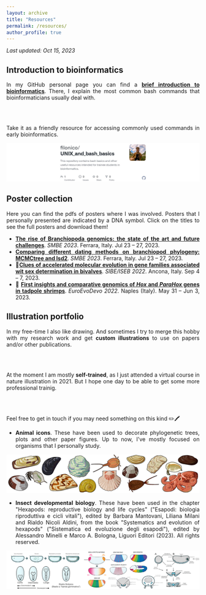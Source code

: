 ```yaml
---
layout: archive
title: "Resources"
permalink: /resources/
author_profile: true
---
```


*Last updated: Oct 15, 2023*

## Introduction to bioinformatics

<div style="text-align: justify">

In my GitHub personal page you can find a <b><a href="https://github.com/filonico/UNIX_and_bash_basics" target="_blank">brief introduction to bioinformatics</a></b>. There, I explain the most common bash commands that bioinformaticians usually deal with.
      
<br />
<br />

Take it as a friendly resource for accessing commonly used commands in early bioinformatics.

</div>

[![bash github tutorial](/images/bashTutorial_preview.png)](https://github.com/filonico/UNIX_and_bash_basics)




## Poster collection

<div style="text-align: justify">

Here you can find the pdfs of posters where I was involved. Posters that I personally presented are indicated by a DNA symbol. Click on the titles to see the full posters and download them!

<ul>
<li><b><a href="https://drive.google.com/file/d/1c9WUQQ4pnNtkSr_IR38pH4XSy8kYsY6_/view?usp=sharing" target="_blank">The rise of Branchiopoda genomics: the state of the art and future challenges</a></b>. <i>SMBE 2023</i>. Ferrara, Italy. Jul 23 – 27, 2023.</li>

<li><b><a href="https://drive.google.com/file/d/1tCP67JMO3-8ugBSj8CBTUzEkZK4ZIfEy/view?usp=sharing" target="_blank">Comparing different dating methods on branchiopod phylogeny: MCMCtree and lsd2</a></b>. <i>SMBE 2023</i>. Ferrara, Italy. Jul 23 – 27, 2023.</li>

<li>🧬<b><a href="https://drive.google.com/file/d/1uGF5tZpb5LHcLDHQv1TIR8vcJY4BOiPu/view?usp=sharing" target="_blank">Clues of accelerated molecular evolution in gene families associated wit sex determination in bivalves</a></b>. <i>SIBE/ISEB 2022</i>. Ancona, Italy. Sep 4 – 7, 2023.</li>

<li>🧬 <b><a href="https://drive.google.com/file/d/1UvQCD4jXHFAPZVsZ_RtY8YaqNMiMe4OT/view?usp=sharing" target="_blank">First insights and comparative genomics of <i>Hox</i> and <i>ParaHox</i> genes in tadpole shrimps</a></b>. <i>EuroEvoDevo 2022</i>. Naples (Italy). May 31 – Jun 3, 2023.</il>
</ul>

</div>




## Illustration portfolio

<div style="text-align: justify">

In my free-time I also like drawing. And sometimes I try to merge this hobby with my research work and get <b>custom illustrations</b> to use on papers and/or other publications.

<br />
<br />

At the moment I am mostly <b>self-trained</b>, as I just attended a virtual course in nature illustration in 2021.
But I hope one day to be able to get some more professional trainig.

<br />
<br />

Feel free to get in touch if you may need something on this kind ✏️🖍️

<ul>
<li><b>Animal icons</b>. These have been used to decorate phylogenetic trees, plots and other paper figures. Up to now, I've mostly focused on organisms that I personally study.</li>
</ul>

</div>

![animal silhouettes](/images/silhouettes_animals.png)

<div style="text-align: justify">

<ul>
<li><b>Insect developmental biology</b>. These have been used in the chapter "Hexapods: reproductive biology and life cycles" ("Esapodi: biologia riproduttiva e cicli vitali"), edited by Barbara Mantovani, Liliana Milani and Rialdo Nicoli Aldini, from the book "Systematics and evolution of hexapods" ("Sistematica ed evoluzione degli esapodi"), edited by Alessandro Minelli e Marco A. Bologna, Liguori Editori (2023). All rights reserved.</li>
</ul>

</div>

![insect development](/images/insect_development.png)